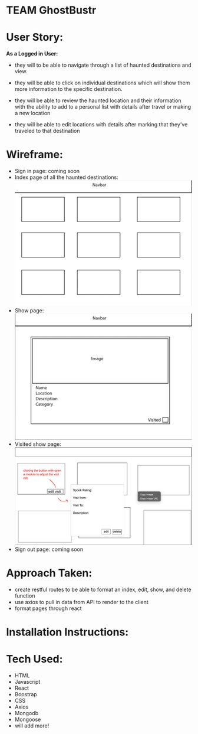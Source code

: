 # TEAM GhostBustr

# User Story:
**As a Logged in User:**
- they will to be able to navigate through a list of haunted destinations and view.
- they will be able to click on individual destinations which will show them more information to the specific destination.

- they will be able to review the haunted location and their information with the ability to add to a personal list with details after travel or making a new location 
- they will be able to edit locations with details after marking that they've traveled to that destination

# Wireframe:
- Sign in page:
    coming soon
- Index page of all the haunted destinations:
![layout](/public/wireframeIndex.png)
- Show page:
![layout](/public/wireframeShow.png)
- Visited show page:
![layout](/public/VisitedShow.png)
- Sign out page: 
coming soon

# Approach Taken:
- create restful routes to be able to format an index, edit, show, and delete function
- use axios to pull in data from API to render to the client 
- format pages through react

# Installation Instructions:

# Tech Used:
- HTML
- Javascript
- React
- Boostrap
- CSS
- Axios
- Mongodb
- Mongoose
- will add more!